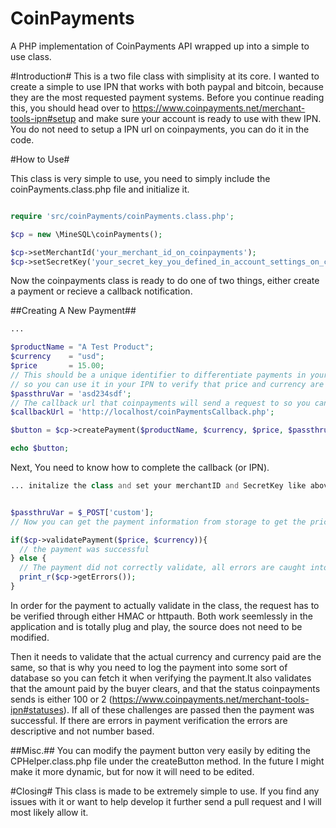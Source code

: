 # CoinPayments
A PHP implementation of CoinPayments API wrapped up into a simple to use class.



#Introduction#
This is a two file class with simplisity at its core. I wanted to create a simple to use IPN that works with both paypal and bitcoin, because they are the most requested payment systems. Before you continue reading this, you should head over to https://www.coinpayments.net/merchant-tools-ipn#setup and make sure your account is ready to use with thew IPN. You do not need to setup a IPN url on coinpayments, you can do it in the code. 

#How to Use#

This class is very simple to use, you need to simply include the coinPayments.class.php file and initialize it.

```php

require 'src/coinPayments/coinPayments.class.php';

$cp = new \MineSQL\coinPayments();

$cp->setMerchantId('your_merchant_id_on_coinpayments');
$cp->setSecretKey('your_secret_key_you_defined_in_account_settings_on_coinpayments');

```

Now the coinpayments class is ready to do one of two things, either create a payment or recieve a callback notification.

##Creating A New Payment##

```php
...

$productName = "A Test Product";
$currency    = "usd";
$price       = 15.00;
// This should be a unique identifier to differentiate payments in your database 
// so you can use it in your IPN to verify that price and currency are the same (more on this later)
$passthruVar = 'asd234sdf';
// The callback url that coinpayments will send a request to so you can validate the payment
$callbackUrl = 'http://localhost/coinPaymentsCallback.php';

$button = $cp->createPayment($productName, $currency, $price, $passthruVar, $callbackUrl);

echo $button;
```

Next, You need to know how to complete the callback (or IPN).

```php
... initalize the class and set your merchantID and SecretKey like above


$passthruVar = $_POST['custom'];
// Now you can get the payment information from storage to get the price of the product and the currency

if($cp->validatePayment($price, $currency)){
  // the payment was successful
} else {  
  // The payment did not correctly validate, all errors are caught into an error array
  print_r($cp->getErrors());
}
```

In order for the payment to actually validate in the class, the request has to be verified through either HMAC or httpauth. Both work seemlessly in the application and is totally plug and play, the source does not need to be modified. 

Then it needs to validate that the actual currency and currency paid are the same, so that is why you need to log the payment into some sort of database so you can fetch it when verifying the payment.It also validates that the amount paid by the buyer clears, and that the status coinpayments sends is either 100 or 2 (https://www.coinpayments.net/merchant-tools-ipn#statuses). If all of these challenges are passed then the payment was successful. If there are errors in payment verification the errors are descriptive and not number based.



##Misc.##
You can modify the payment button very easily by editing the CPHelper.class.php file under the createButton method. In the future I might make it more dynamic, but for now it will need to be edited.


#Closing#
This class is made to be extremely simple to use. If you find any issues with it or want to help develop it further send a pull request and I will most likely allow it. 

